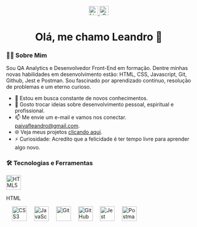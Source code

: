 <!---<div align="right">
  <img src="" height="150" alt="Logo" />
</div>--->

<div align="center">
  <a href="https://www.linkedin.com/in/leandro-paiva-749776232/">
    <img src="https://img.shields.io/static/v1?message=LinkedIn&logo=linkedin&label=&color=0077B5&logoColor=white&labelColor=&style=for-the-badge" height="25" alt="LinkedIn" />
  </a>
<!--   <a href="https://www.youtube.com/@l.paivadev">
    <img src="https://img.shields.io/static/v1?message=YouTube&logo=youtube&label=&color=FF0000&logoColor=white&labelColor=&style=for-the-badge" height="25" alt="YouTube" />
  </a> -->
  <a href="mailto:paivafleandro@gmail.com">
    <img src="https://img.shields.io/static/v1?message=Gmail&logo=gmail&label=&color=D14836&logoColor=white&labelColor=&style=for-the-badge" height="25" alt="Gmail" />
  </a>
</div>

<h1 align="center">Olá, me chamo Leandro 👋</h1>

<h3 align="left">👨‍💻 Sobre Mim</h3>

<p align="left">Sou QA Analytics e Desenvolvedor Front-End em formação. Dentre minhas novas habilidades em desenvolvimento estão: HTML, CSS, Javascript, Git, Github, Jest e Postman. Sou fascinado por aprendizado contínuo, resolução de problemas e um eterno curioso.</p>

<ul align="left">
  <li>🚀 Estou em busca constante de novos conhecimentos.</li>
  <li>💬 Gosto trocar ideias sobre desenvolvimento pessoal, espiritual e profissional.</li>
  <li>📫 Me envie um e-mail e vamos nos conectar. <a href="mailto:paivafleandro@gmail.com">paivafleandro@gmail.com</a>.</li>
  <li>🌐 Veja meus projetos <a href="https://lpaivaf.github.io/">clicando aqui</a>.</li>
  <li>⚡ Curiosidade: Acredito que a felicidade é ter tempo livre para aprender algo novo.</li>
</ul>

<h3 align="left">🛠 Tecnologias e Ferramentas</h3>

<div align="left">
  <img src="https://cdn.jsdelivr.net/gh/devicons/devicon/icons/html5/html5-original.svg" height="40" alt="HTML5" />
  <p>HTML</p>
  <img width="12" />
  <img src="https://cdn.jsdelivr.net/gh/devicons/devicon/icons/css3/css3-original.svg" height="40" alt="CSS3" />
  <img width="12" />
  <img src="https://cdn.jsdelivr.net/gh/devicons/devicon/icons/javascript/javascript-original.svg" height="40" alt="JavaScript" />
  <img width="12" />
  <img src="https://cdn.jsdelivr.net/gh/devicons/devicon/icons/git/git-original.svg" height="40" alt="Git" />
  <img width="12" />
  <img src="https://cdn.jsdelivr.net/gh/devicons/devicon/icons/github/github-original.svg" height="40" alt="GitHub" />
  <img width="12" />
  <img src="https://cdn.jsdelivr.net/gh/devicons/devicon/icons/jest/jest-plain.svg" height="40" alt="Jest" />
  <img width="12" />
  <img src="https://cdn.jsdelivr.net/gh/devicons/devicon/icons/postman/postman-original.svg" height="40" alt="Postman" />
</div>

<!---
lpaivaf/lpaivaf is a ✨ special ✨ repository because its `README.md` (this file) appears on your GitHub profile.
You can click the Preview link to take a look at your changes.
--->
